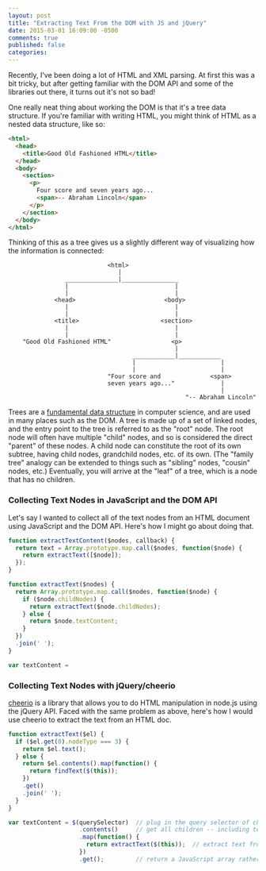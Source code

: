 ```yaml
---
layout: post
title: "Extracting Text From the DOM with JS and jQuery"
date: 2015-03-01 16:09:00 -0500
comments: true
published: false
categories:
---
```


Recently, I've been doing a lot of HTML and XML parsing. At first this was a bit tricky, but after getting familiar with the DOM API and some of the libraries out there, it turns out it's not so bad!

One really neat thing about working the DOM is that it's a tree data structure. If you're familiar with writing HTML, you might think of HTML as a nested data structure, like so:

```html
<html>
  <head>
    <title>Good Old Fashioned HTML</title>
  </head>
  <body>
    <section>
      <p>
        Four score and seven years ago...
        <span>-- Abraham Lincoln</span>
      </p>
    </section>
  </body>
</html>
```

Thinking of this as a tree gives us a slightly different way of visualizing how the information is connected:

```
                            <html>
                               |
                _______________|________________
                |                              |
                |                              |
             <head>                         <body>
                |                              |
                |                              |
             <title>                       <section>
                |                              |
                |                              |
    "Good Old Fashioned HTML"                 <p>
                                               |
                                   ____________|____________
                                   |                        |
                                   |                        |
                            "Four score and              <span>
                            seven years ago..."             |
                                                            |
                                                  "-- Abraham Lincoln"
```

Trees are a [fundamental data structure](http://en.wikipedia.org/wiki/Tree_(data_structure)) in computer science, and are used in many places such as the DOM. A tree is made up of a set of linked nodes, and the entry point to the tree is referred to as the "root" node. The root node will often have multiple "child" nodes, and so is considered the direct "parent" of these nodes. A child node can constitute the root of its own subtree, having child nodes, grandchild nodes, etc. of its own. (The "family tree" analogy can be extended to things such as "sibling" nodes, "cousin" nodes, etc.) Eventually, you will arrive at the "leaf" of a tree, which is a node that has no children.

### Collecting Text Nodes in JavaScript and the DOM API

Let's say I wanted to collect all of the text nodes from an HTML document using JavaScript and the DOM API. Here's how I might go about doing that.

```js
function extractTextContent($nodes, callback) {
  return text = Array.prototype.map.call($nodes, function($node) {
    return extractText([$node]);
  });
}

function extractText($nodes) {
  return Array.prototype.map.call($nodes, function($node) {
    if ($node.childNodes) {
      return extractText($node.childNodes);
    } else {
      return $node.textContent;
    }
  })
  .join(' ');
}

var textContent =
```


### Collecting Text Nodes with jQuery/cheerio

[cheerio](https://github.com/cheeriojs/cheerio) is a library that allows you to do HTML manipulation in node.js using the jQuery API. Faced with the same problem as above, here's how I would use cheerio to extract the text from an HTML doc.

```js
function extractText($el) {
  if ($el.get(0).nodeType === 3) {
    return $el.text();
  } else {
    return $el.contents().map(function() {
      return findText($(this));
    })
    .get()
    .join(' ');
  }
}

var textContent = $(querySelector)  // plug in the query selector of choice
                    .contents()     // get all children -- including text and nodes
                    .map(function() {
                      return extractText($(this));  // extract text from the current element
                    })
                    .get();         // return a JavaScript array rather than a jQuery object
```
